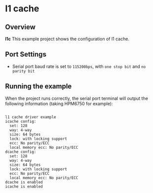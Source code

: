 # l1 cache

## Overview

**l1c** This example project shows the configuration of l1 cache.

## Port Settings

- Serial port baud rate is set to ``115200bps``, with ``one stop bit`` and ``no parity bit``

## Running the example

When the project runs correctly, the serial port terminal will output the following information (taking HPM6750 for example):
```console

l1 cache driver example
icache config:
  set: 128
  way: 4-way
  size: 64 bytes
  lock: with locking support
  ecc: No parity/ECC
  local memory ecc: No parity/ECC
dcache config:
  set: 128
  way: 4-way
  size: 64 bytes
  lock: with locking support
  ecc: No parity/ECC
  local memory ecc: No parity/ECC
dcache is enabled
icache is enabled
```
